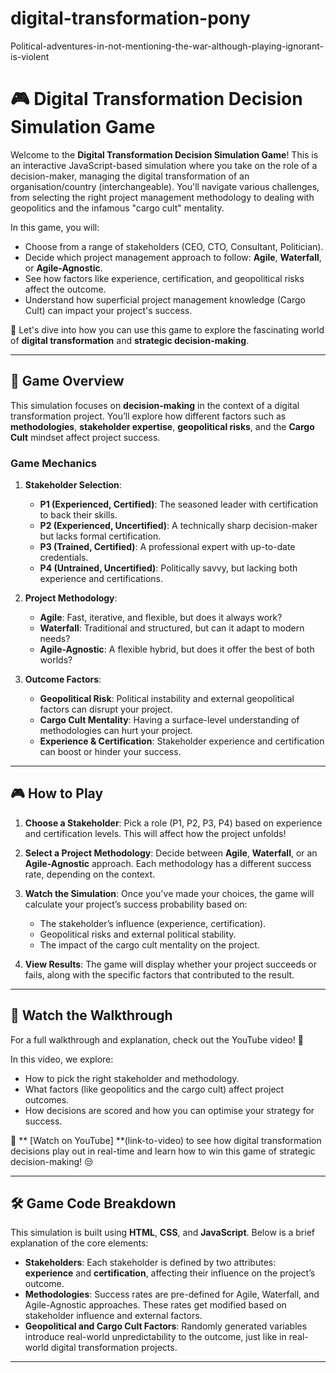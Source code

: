 # digital-transformation-pony
Political-adventures-in-not-mentioning-the-war-although-playing-ignorant-is-violent

# 🎮 Digital Transformation Decision Simulation Game

Welcome to the **Digital Transformation Decision Simulation Game**! This is an interactive JavaScript-based simulation where you take on the role of a decision-maker, managing the digital transformation of an organisation/country (interchangeable). You'll navigate various challenges, from selecting the right project management methodology to dealing with geopolitics and the infamous "cargo cult" mentality.

In this game, you will:
- Choose from a range of stakeholders (CEO, CTO, Consultant, Politician).
- Decide which project management approach to follow: **Agile**, **Waterfall**, or **Agile-Agnostic**.
- See how factors like experience, certification, and geopolitical risks affect the outcome.
- Understand how superficial project management knowledge (Cargo Cult) can impact your project's success.

🚀 Let's dive into how you can use this game to explore the fascinating world of **digital transformation** and **strategic decision-making**.

---

## 🎯 Game Overview

This simulation focuses on **decision-making** in the context of a digital transformation project. You’ll explore how different factors such as **methodologies**, **stakeholder expertise**, **geopolitical risks**, and the **Cargo Cult** mindset affect project success.

### Game Mechanics

1. **Stakeholder Selection**:
    - **P1 (Experienced, Certified)**: The seasoned leader with certification to back their skills.
    - **P2 (Experienced, Uncertified)**: A technically sharp decision-maker but lacks formal certification.
    - **P3 (Trained, Certified)**: A professional expert with up-to-date credentials.
    - **P4 (Untrained, Uncertified)**: Politically savvy, but lacking both experience and certifications.

2. **Project Methodology**:
    - **Agile**: Fast, iterative, and flexible, but does it always work?
    - **Waterfall**: Traditional and structured, but can it adapt to modern needs?
    - **Agile-Agnostic**: A flexible hybrid, but does it offer the best of both worlds?

3. **Outcome Factors**:
    - **Geopolitical Risk**: Political instability and external geopolitical factors can disrupt your project.
    - **Cargo Cult Mentality**: Having a surface-level understanding of methodologies can hurt your project.
    - **Experience & Certification**: Stakeholder experience and certification can boost or hinder your success.

---

## 🎮 How to Play

1. **Choose a Stakeholder**:
   Pick a role (P1, P2, P3, P4) based on experience and certification levels. This will affect how the project unfolds!

2. **Select a Project Methodology**:
   Decide between **Agile**, **Waterfall**, or an **Agile-Agnostic** approach. Each methodology has a different success rate, depending on the context.

3. **Watch the Simulation**:
   Once you've made your choices, the game will calculate your project’s success probability based on:
   - The stakeholder’s influence (experience, certification).
   - Geopolitical risks and external political stability.
   - The impact of the cargo cult mentality on the project.

4. **View Results**:
   The game will display whether your project succeeds or fails, along with the specific factors that contributed to the result.

---

## 🎥 Watch the Walkthrough

For a full walkthrough and explanation, check out the YouTube video! 🎥

In this video, we explore:
- How to pick the right stakeholder and methodology.
- What factors (like geopolitics and the cargo cult) affect project outcomes.
- How decisions are scored and how you can optimise your strategy for success.

🔗 ** [Watch on YouTube] **(link-to-video) to see how digital transformation decisions play out in real-time and learn how to win this game of strategic decision-making! 😒

---

## 🛠️ Game Code Breakdown

This simulation is built using **HTML**, **CSS**, and **JavaScript**. Below is a brief explanation of the core elements:

- **Stakeholders**: Each stakeholder is defined by two attributes: **experience** and **certification**, affecting their influence on the project’s outcome.
- **Methodologies**: Success rates are pre-defined for Agile, Waterfall, and Agile-Agnostic approaches. These rates get modified based on stakeholder influence and external factors.
- **Geopolitical and Cargo Cult Factors**: Randomly generated variables introduce real-world unpredictability to the outcome, just like in real-world digital transformation projects.

---

